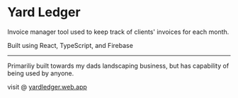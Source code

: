 # Yard Ledger

Invoice manager tool used to keep track of clients' invoices for each month.

Built using React, TypeScript, and Firebase

-----

Primariliy built towards my dads landscaping business, but has capability of being used by anyone.

visit @ [yardledger.web.app](https://yardledger.web.app)
